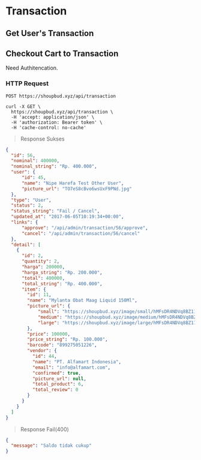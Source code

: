 # Transaction


## Get User's Transaction


## Checkout Cart to Transaction

<aside class="warning">Need Authitencation.</aside>

### HTTP Request

`POST https://shoupbud.xyz/api/transaction`


```shell
curl -X GET \
  https://shoupbud.xyz/api/transaction \
  -H 'accept: application/json' \
  -H 'authorization: Bearer token' \
  -H 'cache-control: no-cache'
```

> Response Sukses

```json
{
  "id": 56,
  "nominal": 400000,
  "nominal_string": "Rp. 400.000",
  "user": {
      "id": 45,
      "name": "Nipe Harefa Test Other User",
      "picture_url": "TO7eS8cBvo6wsUxF9PNd.jpg"
  },
  "type": "User",
  "status": 2,
  "status_string": "Fail / Cancel",
  "updated_at": "2017-06-05T10:19:34+00:00",
  "links": {
      "approve": "/api/admin/transaction/56/approve",
      "cancel": "/api/admin/transaction/56/cancel"
  },
  "detail": [
    {
      "id": 2,
      "quantity": 2,
      "harga": 200000,
      "harga_string": "Rp. 200.000",
      "total": 400000,
      "total_string": "Rp. 400.000",
      "item": {
        "id": 11,
        "name": "Mylanta Obat Maag Liquid 150Ml",
        "picture_url": {
            "small": "https://shoupbud.xyz/image/small/hMFsDR4NDVq8BZ11TqrT.jpg",
            "medium": "https://shoupbud.xyz/image/medium/hMFsDR4NDVq8BZ11TqrT.jpg",
            "large": "https://shoupbud.xyz/image/large/hMFsDR4NDVq8BZ11TqrT.jpg"
        },
        "price": 100000,
        "price_string": "Rp. 100.000",
        "barcode": "899275051226",
        "vendor": {
          "id": 44,
          "name": "PT. Alfamart Indonesia",
          "email": "info@alfamart.com",
          "confirmed": true,
          "picture_url": null,
          "total_product": 6,
          "total_review": 0
        }
      }
    }
  ]
}
```


> Response Fail(400)

```json
{
  "message": "Saldo tidak cukup"
}
```
